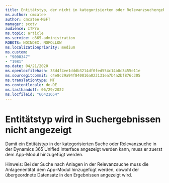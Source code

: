 ```yaml
---
title: Entitätstyp, der nicht in kategorisierten oder Relevanzsuchergebnissen in Dynamics 365 Unified Interface angezeigt wird
ms.author: cmcatee
author: cmcatee-MSFT
manager: scotv
audience: ITPro
ms.topic: article
ms.service: o365-administration
ROBOTS: NOINDEX, NOFOLLOW
ms.localizationpriority: medium
ms.custom:
- "9000347"
- "1981"
ms.date: 04/21/2020
ms.openlocfilehash: 33d4f4ee1dddb3214df0fed554c14b0c3455e11e
ms.sourcegitcommit: c4e8c29a94f840816a023131ea7b4a2bf876c305
ms.translationtype: MT
ms.contentlocale: de-DE
ms.lasthandoff: 06/29/2022
ms.locfileid: "66421654"
---
```

# <a name="entity-type-not-showing-in-search-results"></a>Entitätstyp wird in Suchergebnissen nicht angezeigt

Damit ein Entitätstyp in der kategorisierten Suche oder Relevanzsuche in der Dynamics 365 Unified Interface angezeigt werden kann, muss er zuerst dem App-Modul hinzugefügt werden.

Hinweis: Bei der Suche nach Anlagen in der Relevanzsuche muss die Anlagenentität dem App-Modul hinzugefügt werden, obwohl der übergeordnete Datensatz in den Ergebnissen angezeigt wird.
